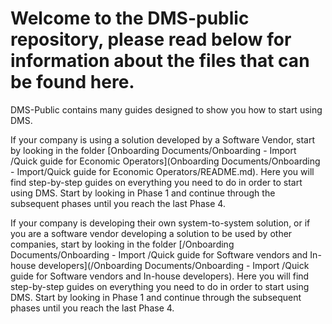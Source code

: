 # Welcome to the DMS-public repository, please read below for information about the files that can be found here.

DMS-Public contains many guides designed to show you how to start using DMS.

If your company is using a solution developed by a Software Vendor, start by looking in the folder [Onboarding Documents/Onboarding - Import
/Quick guide for Economic Operators](Onboarding Documents/Onboarding - Import/Quick guide for Economic Operators/README.md). Here you will find step-by-step guides on everything you need to do in order to start using DMS. Start by looking in Phase 1 and continue through the subsequent phases until you reach the last Phase 4.

If your company is developing their own system-to-system solution, or if you are a software vendor developing a solution to be used by other companies, start by looking in the folder [/Onboarding Documents/Onboarding - Import
/Quick guide for Software vendors and In-house developers](/Onboarding Documents/Onboarding - Import
/Quick guide for Software vendors and In-house developers). Here you will find step-by-step guides on everything you need to do in order to start using DMS. Start by looking in Phase 1 and continue through the subsequent phases until you reach the last Phase 4.


